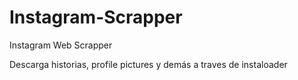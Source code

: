 # Instagram-Scrapper
Instagram Web Scrapper

Descarga historias, profile pictures y demás a traves de instaloader
